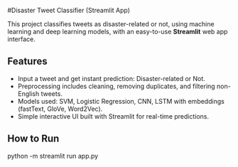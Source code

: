 #Disaster Tweet Classifier (Streamlit App)

This project classifies tweets as disaster-related or not, using machine learning and deep learning models, with an easy-to-use **Streamlit** web app interface.

## Features

- Input a tweet and get instant prediction: Disaster-related or Not.
- Preprocessing includes cleaning, removing duplicates, and filtering non-English tweets.
- Models used: SVM, Logistic Regression, CNN, LSTM with embeddings (fastText, GloVe, Word2Vec).
- Simple interactive UI built with Streamlit for real-time predictions.

## How to Run

python -m streamlit run app.py
